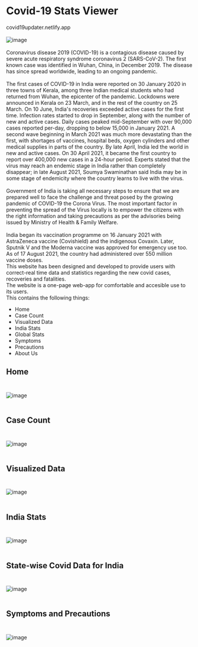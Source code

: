 # Covid-19 Stats Viewer
covid19updater.netlify.app </br></br>
![image](https://user-images.githubusercontent.com/52123628/133957505-4c02c71f-0c7a-47b2-bb53-1f1b599e5557.png) </br></br>
Coronavirus disease 2019 (COVID-19) is a contagious disease caused by severe acute respiratory syndrome coronavirus 2 (SARS-CoV-2). The first known case was identified in Wuhan, China, in December 2019. The disease has since spread worldwide, leading to an ongoing pandemic.
<br><br>The first cases of COVID-19 in India were reported on 30 January 2020 in three towns of Kerala, among three Indian medical students who had returned from Wuhan, the epicenter of the pandemic. Lockdowns were announced in Kerala on 23 March, and in the rest of the country on 25 March. On 10 June, India's recoveries exceeded active cases for the first time. Infection rates started to drop in September, along with the number of new and active cases. Daily cases peaked mid-September with over 90,000 cases reported per-day, dropping to below 15,000 in January 2021. A second wave beginning in March 2021 was much more devastating than the first, with shortages of vaccines, hospital beds, oxygen cylinders and other medical supplies in parts of the country. By late April, India led the world in new and active cases. On 30 April 2021, it became the first country to report over 400,000 new cases in a 24-hour period. Experts stated that the virus may reach an endemic stage in India rather than completely disappear; in late August 2021, Soumya Swaminathan said India may be in some stage of endemicity where the country learns to live with the virus.<br><br>
Government of India is taking all necessary steps to ensure that we are prepared well to face the challenge and threat posed by the growing pandemic of COVID-19 the Corona Virus. The most important factor in preventing the spread of the Virus locally is to empower the citizens with the right information and taking precautions as per the advisories being issued by Ministry of Health & Family Welfare.<br><br>
India began its vaccination programme on 16 January 2021 with AstraZeneca vaccine (Covishield) and the indigenous Covaxin. Later, Sputnik V and the Moderna vaccine was approved for emergency use too. As of 17 August 2021, the country had administered over 550 million vaccine doses.
<br>This website has been designed and developed to provide users with correct-real time data and statistics regarding the new covid cases, recoveries and fatalities.
<br>The website is a one-page web-app for comfortable and accesible use to its users. 
<br> This contains the following things:
<ul>
  <li>Home</li>
  <li>Case Count</li>
  <li>Visualized Data</li>
  <li>India Stats</li>
  <li>Global Stats</li>
  <li>Symptoms</li>
  <li>Precautions</li>
  <li>About Us</li>
</ul>

## Home <br><br>
![image](https://user-images.githubusercontent.com/52123628/133958770-6c7a1b9b-2ed0-48b2-9724-54237f191c4b.png)<br><br>

## Case Count<br><br>
![image](https://user-images.githubusercontent.com/52123628/133959288-ce80265d-e18f-4dcf-be7f-5936b0211fb0.png)<br><br>

## Visualized Data<br><br>
![image](https://user-images.githubusercontent.com/52123628/133959317-634e7949-71fa-419a-b0fa-3a840c040b7e.png)<br><br>

## India Stats<br><br>
![image](https://user-images.githubusercontent.com/52123628/133970760-67c8bf13-4103-48b7-a9d5-a9ec1b5aab9b.png)<br><br>

## State-wise Covid Data for India<br><br>
![image](https://user-images.githubusercontent.com/52123628/133987996-5d03f401-1fc9-4ef2-874e-78c503a82df6.png)<br><br>


## Symptoms and Precautions<br><br>
![image](https://user-images.githubusercontent.com/52123628/133971091-58ed8a43-99b8-4e02-b209-d2cd0ef49dc7.png) 
